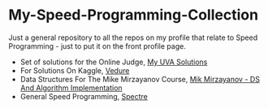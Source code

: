 # My-Speed-Programming-Collection

Just a general repository to all the repos on my profile that relate to Speed Programming - just to put it on the front profile page.

- Set of solutions for the Online Judge, [My UVA Solutions]( https://github.com/Rubix982/Personal-UVA-Solutions )
- For Solutions On Kaggle, [Vedure]( https://github.com/Rubix982/Verdure )
- Data Structures For The Mike Mirzayanov Course, [Mik Mirzayanov - DS And Algorithm Implementation](https://github.com/Rubix982/Mike-Mirzayanov---DS-And-Algo-Implementation)
- General Speed Programming, [Spectre](https://github.com/Rubix982/Spectre)
